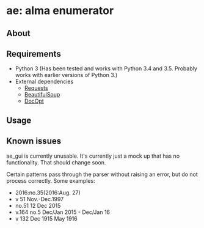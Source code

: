 # ae: alma enumerator
## About

## Requirements
* Python 3 (Has been tested and works with Python 3.4 and 3.5. Probably works
  with earlier versions of Python 3.)
* External dependencies
    * [Requests](http://requests.readthedocs.io/en/master/) 
    * [BeautifulSoup](https://www.crummy.com/software/BeautifulSoup/)
    * [DocOpt](http://docopt.org/) 

## Usage

## Known issues
ae_gui is currently unusable. It's currently just a mock up that has no
functionality. That should change soon.

Certain patterns pass through the parser without raising an error, but do not 
process correctly. Some examples:

* 2016:no.35(2016:Aug. 27)
* v 51 Nov.-Dec.1997
* no.51 12 Dec 2015
* v.164 no.5 Dec/Jan 2015 - Dec/Jan 16
* v 132 Dec 1915 May 1916


